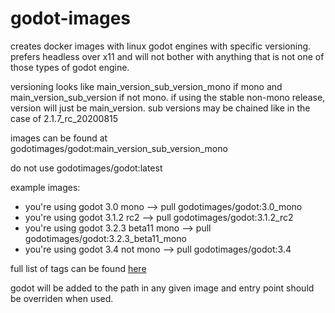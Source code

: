 # godot-images
creates docker images with linux godot engines with specific versioning. prefers headless over x11 and will not bother with anything that is not one of those types of godot engine.

versioning looks like main_version_sub_version_mono if mono and main_version_sub_version if not mono. if using the stable non-mono release, version will just be main_version. sub versions may be chained like in the case of 2.1.7_rc_20200815

images can be found at godotimages/godot:main_version_sub_version_mono
  
do not use godotimages/godot:latest
  
example images:
* you're using godot 3.0 mono --> pull godotimages/godot:3.0_mono
* you're using godot 3.1.2 rc2 --> pull godotimages/godot:3.1.2_rc2
* you're using godot 3.2.3 beta11 mono --> pull godotimages/godot:3.2.3_beta11_mono
* you're using godot 3.4 not mono --> pull godotimages/godot:3.4

full list of tags can be found [here](https://hub.docker.com/repository/registry-1.docker.io/godotimages/godot/tags)
 
godot will be added to the path in any given image and entry point should be overriden when used.
